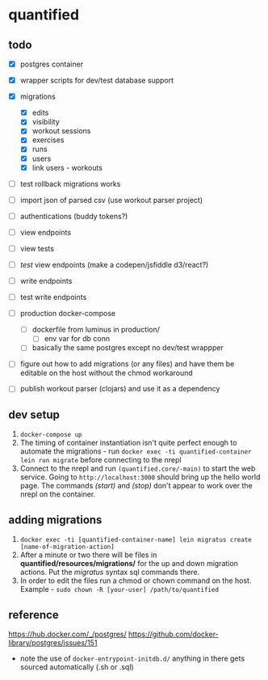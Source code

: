 # quantified

## todo
- [x] postgres container
- [x] wrapper scripts for dev/test database support
- [x] migrations
    - [x] edits
    - [x] visibility
    - [x] workout sessions
    - [x] exercises
    - [x] runs
    - [x] users
    - [x] link users - workouts

- [ ] test rollback migrations works
- [ ] import json of parsed csv (use workout parser project)
- [ ] authentications (buddy tokens?)
- [ ] view endpoints
- [ ] view tests
- [ ] _test_ view endpoints (make a codepen/jsfiddle d3/react?)
- [ ] write endpoints
- [ ] test write endpoints 

- [ ] production docker-compose
    - [ ] dockerfile from luminus in production/
        - [ ] env var for db conn
    - [ ] basically the same postgres except no dev/test wrappper
- [ ] figure out how to add migrations (or any files) and have them be editable on the host without the chmod workaround
- [ ] publish workout parser (clojars) and use it as a dependency

## dev setup
1. `docker-compose up`
2. The timing of container instantiation isn't quite perfect enough to automate the migrations - run `docker exec -ti quantified-container lein run migrate` before connecting to the nrepl
3. Connect to the nrepl and run `(quantified.core/-main)` to start the web service. Going to `http://localhost:3000` should bring up the hello world page. The commands _(start)_ and _(stop)_ don't appear to work over the nrepl on the container.

## adding migrations
1. `docker exec -ti [quantified-container-name] lein migratus create [name-of-migration-action]`
2. After a minute or two there will be files in **quantified/resources/migrations/** for the up and down migration actions. Put the _migratus_ syntax sql commands there.
3. In order to edit the files run a chmod or chown command on the host. Example - `sudo chown -R [your-user] /path/to/quantified`

## reference
https://hub.docker.com/_/postgres/
https://github.com/docker-library/postgres/issues/151
- note the use of `docker-entrypoint-initdb.d/` anything in there gets sourced automatically (.sh or .sql)
